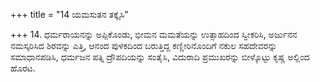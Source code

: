 +++
title = "14 ಯಮಸುತನ ತಕ್ಕೈಸಿ"

+++
14. ಧರ್ಮರಾಯನನ್ನು ಅಪ್ಪಿಕೊಂಡು, ಭೀಮನ ಮಮತೆಯನ್ನು ಉತ್ಸಾಹದಿಂದ ಸ್ವೀಕರಿಸಿ, ಅರ್ಜುನನ ನಮಸ್ಕರಿಸಿದ ಶಿರವನ್ನು ಎತ್ತಿ, ಆನಂದ ಪುಳಕದಿಂದ ಬರುತ್ತಿದ್ದ ಕಣ್ಣೀರಿನೊಂದಿಗೆ ನಕುಲ ಸಹದೇವರನ್ನು ಸಮಾಧಾನಪಡಿಸಿ, ಧರ್ಮಜನ ಪತ್ನಿ ದ್ರೌಪದಿಯನ್ನು ಸಂತೈಸಿ, ವಿದುರಾದಿ ಪ್ರಮುಖರನ್ನು ಬೀಳ್ಕೊಟ್ಟು ಕೃಷ್ಣ ಅಲ್ಲಿಂದ ಹೊರಟ.